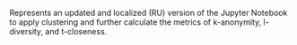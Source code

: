 Represents an updated and localized (RU) version of the Jupyter Notebook to apply clustering and further calculate the metrics of k-anonymity, l-diversity, and  t-closeness.
